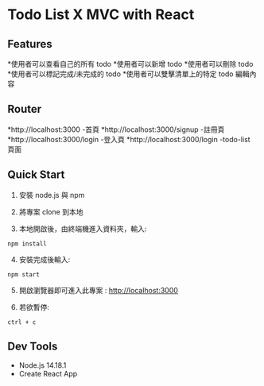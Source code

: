# Todo List X MVC with React

## Features

*使用者可以查看自己的所有 todo
*使用者可以新增 todo
*使用者可以刪除 todo
*使用者可以標記完成/未完成的 todo \*使用者可以雙擊清單上的特定 todo 編輯內容

## Router

*http://localhost:3000 -首頁
*http://localhost:3000/signup -註冊頁
*http://localhost:3000/login -登入頁
*http://localhost:3000/login -todo-list 頁面

## Quick Start

1. 安裝 node.js 與 npm

2. 將專案 clone 到本地

3. 本地開啟後，由終端機進入資料夾，輸入:

```
npm install
```

4. 安裝完成後輸入:

```
npm start
```

5. 開啟瀏覽器即可進入此專案 : [http://localhost:3000](http://localhost:3000)

6. 若欲暫停:

```
ctrl + c
```

## Dev Tools

- Node.js 14.18.1
- Create React App
